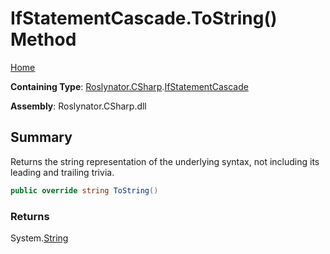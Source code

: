 # IfStatementCascade\.ToString\(\) Method <a name="_Top"></a>

[Home](../../../../README.md)

**Containing Type**: [Roslynator.CSharp](../../README.md#_Top)\.[IfStatementCascade](../README.md#_Top)

**Assembly**: Roslynator\.CSharp\.dll

## Summary

Returns the string representation of the underlying syntax, not including its leading and trailing trivia\.

```csharp
public override string ToString()
```

### Returns

System\.[String](https://docs.microsoft.com/en-us/dotnet/api/system.string)

